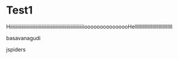 # Test1

HiiiiiiiiiiiiiiiiiiiiiiiiiiiiiiiiiiiiiiiiiiiiiiiiiiiiiiiiiiiooooooooooooooHellllllllllllllllllllllllllllll



basavanagudi 




jspiders
